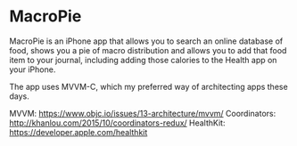 # MacroPie

MacroPie is an iPhone app that allows you to search an online database of food, shows you a pie of macro distribution and allows you to add that food item to your journal, including adding those calories to the Health app on your iPhone.

The app uses MVVM-C, which my preferred way of architecting apps these days.

MVVM: https://www.objc.io/issues/13-architecture/mvvm/
Coordinators: http://khanlou.com/2015/10/coordinators-redux/
HealthKit: https://developer.apple.com/healthkit
